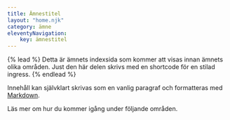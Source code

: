 ```yaml
---
title: Ämnestitel
layout: "home.njk"
category: ämne
eleventyNavigation:
    key: ämnestitel
---
```

{% lead %}
Detta är ämnets indexsida som kommer att visas innan ämnets olika områden.
Just den här delen skrivs med en shortcode för en stilad ingress.
{% endlead %}

Innehåll kan självklart skrivas som en vanlig paragraf och formatteras med [Markdown](https://www.markdownguide.org/).

Läs mer om hur du kommer igång under följande områden.